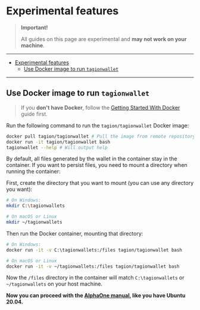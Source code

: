 # Experimental features

> **Important!**
> 
> All guides on this page are experimental and **may not work on your machine**. 

--- 

- [Experimental features](#experimental-features)
  - [Use Docker image to run `tagionwallet`](#use-docker-image-to-run-tagionwallet)

---

## Use Docker image to run `tagionwallet`

> If you **don't have Docker**, follow the [Getting Started With Docker](https://www.docker.com/get-started) guide first.

Run the following command to run the `tagion/tagionwallet` Docker image:

```bash
docker pull tagion/tagionwallet # Pull the image from remote repository
docker run -it tagion/tagionwallet bash
tagionwallet --help # Will output help
```

By default, all files generated by the wallet in the container stay in the container. If you want to persist files, you need to mount a directory when running the container:

First, create the directory that you want to mount (you can use any directory you want):
```bash
# On Windows:
mkdir C:\tagionwallets

# On macOS or Linux
mkdir ~/tagionwallets
```

Then run the Docker container, mounting that directory:

```bash
# On Windows:
docker run -it -v C:\tagionwallets:/files tagion/tagionwallet bash

# On macOS or Linux
docker run -it -v ~/tagionwallets:/files tagion/tagionwallet bash
```

Now the `/files` directory in the container will match `C:\tagionwallets` or `~/tagionwallets` on your host machine. 

**Now you can proceed with the [AlphaOne manual](../README.md#alphaone-node-ip-addresses), like you have Ubuntu 20.04.**